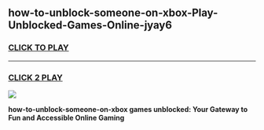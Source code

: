 
## how-to-unblock-someone-on-xbox-Play-Unblocked-Games-Online-jyay6
<h3>
<a href="https://premium76.site?title=how-to-unblock-someone-on-xbox&ref=25A">CLICK TO PLAY</a></h3>
<hr>

<h3>
<a href="https://premium76.site?title=how-to-unblock-someone-on-xbox&ref=25A">CLICK 2 PLAY</a>
  
</h3>

<a href="https://premium76.site?title=how-to-unblock-someone-on-xbox&ref=25A"><img src="https://clearcache.store/games.png"></a>


**how-to-unblock-someone-on-xbox games unblocked: Your Gateway to Fun and Accessible Online Gaming**
